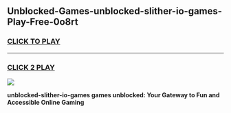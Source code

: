 
## Unblocked-Games-unblocked-slither-io-games-Play-Free-0o8rt
<h3>
<a href="https://premium76.site?title=unblocked-slither-io-games&ref=23A">CLICK TO PLAY</a></h3>
<hr>

<h3>
<a href="https://premium76.site?title=unblocked-slither-io-games&ref=23A">CLICK 2 PLAY</a>
  
</h3>

<a href="https://premium76.site?title=unblocked-slither-io-games&ref=23A"><img src="https://clearcache.store/games.png"></a>


**unblocked-slither-io-games games unblocked: Your Gateway to Fun and Accessible Online Gaming**
